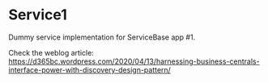 # Service1
Dummy service implementation for ServiceBase app #1.

Check the weblog article: 
https://d365bc.wordpress.com/2020/04/13/harnessing-business-centrals-interface-power-with-discovery-design-pattern/
